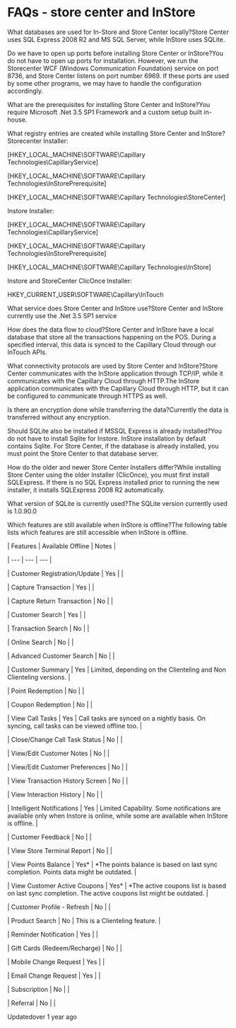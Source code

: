 # FAQs - store center and InStore

What databases are used for In-Store and Store Center locally?Store Center uses SQL Express 2008 R2 and MS SQL Server, while InStore uses SQLite.

Do we have to open up ports before installing Store Center or InStore?You do not have to open up ports for installation. However, we run the Storecenter WCF (Windows Communication Foundation) service on port 8736, and Store Center listens on port number 6969. If these ports are used by some other programs, we may have to handle the configuration accordingly.

What are the prerequisites for installing Store Center and InStore?You require Microsoft .Net 3.5 SP1 Framework and a custom setup built in-house.

What registry entries are created while installing Store Center and InStore?Storecenter Installer:

[HKEY_LOCAL_MACHINE\SOFTWARE\Capillary Technologies\CapillaryService]

[HKEY_LOCAL_MACHINE\SOFTWARE\Capillary Technologies\InStorePrerequisite]

[HKEY_LOCAL_MACHINE\SOFTWARE\Capillary Technologies\StoreCenter]

Instore Installer:

[HKEY_LOCAL_MACHINE\SOFTWARE\Capillary Technologies\CapillaryService]

[HKEY_LOCAL_MACHINE\SOFTWARE\Capillary Technologies\InStorePrerequisite]

[HKEY_LOCAL_MACHINE\SOFTWARE\Capillary Technologies\InStore]

Instore and StoreCenter ClicOnce Installer:

HKEY_CURRENT_USER\SOFTWARE\Capillary\InTouch

What service does Store Center and InStore use?Store Center and InStore currently use the .Net 3.5 SP1 service

How does the data flow to cloud?Store Center and InStore have a local database that store all the transactions happening on the POS. During a specified interval, this data is synced to the Capillary Cloud through our InTouch APIs.

What connectivity protocols are used by Store Center and InStore?Store Center communicates with the InStore application through TCP/IP, while it communicates with the Capillary Cloud through HTTP.The InStore application communicates with the Capillary Cloud through HTTP, but it can be configured to communicate through HTTPS as well.

Is there an encryption done while transferring the data?Currently the data is transferred without any encryption.

Should SQLite also be installed if MSSQL Express is already installed?You do not have to install Sqlite for Instore. InStore installation by default contains Sqlite. For Store Center, if the database is already installed, you must point the Store Center to that database server.

How do the older and newer Store Center Installers differ?While installing Store Center using the older Installer (ClicOnce), you must first install SQLExpress. If there is no SQL Express installed prior to running the new installer, it installs SQLExpress 2008 R2 automatically.

What version of SQLite is currently used?The SQLite version currently used is 1.0.90.0

Which features are still available when InStore is offline?The following table lists which features are still accessible when InStore is offline.

| Features | Available Offline | Notes |

| --- | --- | --- |

| Customer Registration/Update | Yes |  |

| Capture Transaction | Yes |  |

| Capture Return Transaction | No |  |

| Customer Search | Yes |  |

| Transaction Search | No |  |

| Online Search | No |  |

| Advanced Customer Search | No |  |

| Customer Summary | Yes | Limited, depending on the Clienteling and Non Clienteling versions. |

| Point Redemption | No |  |

| Coupon Redemption | No |  |

| View Call Tasks | Yes | Call tasks are synced on a nightly basis. On syncing, call tasks can be viewed offline too. |

| Close/Change Call Task Status | No |  |

| View/Edit Customer Notes | No |  |

| View/Edit Customer Preferences | No |  |

| View Transaction History Screen | No |  |

| View Interaction History | No |  |

| Intelligent Notifications | Yes | Limited Capability. Some notifications are available only when Instore is online, while some are available when InStore is offline. |

| Customer Feedback | No |  |

| View Store Terminal Report | No |  |

| View Points Balance | Yes* | *The points balance is based on last sync completion. Points data might be outdated. |

| View Customer Active Coupons | Yes* | *The active coupons list is based on last sync completion. The active coupons list might be outdated. |

| Customer Profile - Refresh | No |  |

| Product Search | No | This is a Clienteling feature. |

| Reminder Notification | Yes |  |

| Gift Cards (Redeem/Recharge) | No |  |

| Mobile Change Request | Yes |  |

| Email Change Request | Yes |  |

| Subscription | No |  |

| Referral | No |  |



Updatedover 1 year ago